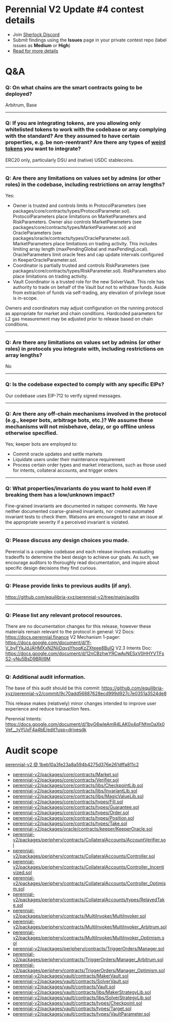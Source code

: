 # Perennial V2 Update #4 contest details

- Join [Sherlock Discord](https://discord.gg/MABEWyASkp)
- Submit findings using the **Issues** page in your private contest repo (label issues as **Medium** or **High**)
- [Read for more details](https://docs.sherlock.xyz/audits/watsons)

# Q&A

### Q: On what chains are the smart contracts going to be deployed?
Arbitrum, Base
___

### Q: If you are integrating tokens, are you allowing only whitelisted tokens to work with the codebase or any complying with the standard? Are they assumed to have certain properties, e.g. be non-reentrant? Are there any types of [weird tokens](https://github.com/d-xo/weird-erc20) you want to integrate?
ERC20 only, particularly DSU and (native) USDC stablecoins.
___

### Q: Are there any limitations on values set by admins (or other roles) in the codebase, including restrictions on array lengths?
Yes:
- Owner is trusted and controls limits in ProtocolParameters (see packages/core/contracts/types/ProtocolParameter.sol).  ProtocolParameters place limitations on MarketParameters and RiskParameters.  Owner also controls MarketParameters (see packages/core/contracts/types/MarketParameter.sol) and OracleParameters (see packages/oracle/contracts/types/OracleParameter.sol).  MarketParameters place limitations on trading activity.  This includes limiting array length (maxPendingGlobal and maxPendingLocal).  OracleParameters limit oracle fees and cap update intervals configured in KeeperOracleParameter.sol.
- Coordinator is partially trusted and controls RiskParameters (see packages/core/contracts/types/RiskParameter.sol).  RiskParameters also place limitations on trading activity.
- Vault Coordinator is a trusted role for the new SolverVault.  This role has authority to trade on behalf of the Vault but not to withdraw funds.  Aside from extraction of funds via self-trading, any elevation of privilege issue is in-scope.

Owners and coordinators may adjust configuration on the running protocol as appropriate for market and chain conditions.
Hardcoded parameters for L2 gas measurement may be adjusted prior to release based on chain conditions.
___

### Q: Are there any limitations on values set by admins (or other roles) in protocols you integrate with, including restrictions on array lengths?
No
___

### Q: Is the codebase expected to comply with any specific EIPs?
Our codebase uses EIP-712 to verify signed messages.
___

### Q: Are there any off-chain mechanisms involved in the protocol (e.g., keeper bots, arbitrage bots, etc.)? We assume these mechanisms will not misbehave, delay, or go offline unless otherwise specified.
Yes; keeper bots are employed to:
- Commit oracle updates and settle markets
- Liquidate users under their maintenance requirement
- Process certain order types and market interactions, such as those used for intents, collateral accounts, and trigger orders

___

### Q: What properties/invariants do you want to hold even if breaking them has a low/unknown impact?
Fine-grained invariants are documented in natspec comments.  We have neither documented coarse-grained invariants, nor created automated invariant tests to check them.  Watsons are encouraged to raise an issue at the appropriate severity if a perceived invariant is violated.
___

### Q: Please discuss any design choices you made.
Perennial is a complex codebase and each release involves evaluating tradeoffs to determine the best design to achieve our goals.  As such, we encourage auditors to thoroughly read documentation, and inquire about specific design decisions they find curious.
___

### Q: Please provide links to previous audits (if any).
https://github.com/equilibria-xyz/perennial-v2/tree/main/audits
___

### Q: Please list any relevant protocol resources.
There are no documentation changes for this release, however these materials remain relevant to the protocol in general:
V2 Docs: https://docs.perennial.finance
V2 Mechanism 1-pager: https://docs.google.com/document/d/1f-V_byFYkJdJAHMXxN2NiiDqysYhoqKzZXteee8BuIQ
V2.3 Intents Doc: https://docs.google.com/document/d/12nCBzhwYRCwAvNESxV0HHYVTFsS2-yNu5BsD9BRjI9M
___

### Q: Additional audit information.
The base of this audit should be this commit: https://github.com/equilibria-xyz/perennial-v2/commit/9c70add56887628ecd999d927c7e0351a3524de8

This release makes (relatively) minor changes intended to improve user experience and reduce transaction fees.

Perennial Intents: https://docs.google.com/document/d/1byG6wleAmR4LAK0x4qFNfmOaXk0Vef__tyYUxF4a4bE/edit?usp=drivesdk


# Audit scope

[perennial-v2 @ 1beb10a3fe23a8a594b4275d376e261dffa811c2](https://github.com/equilibria-xyz/perennial-v2/tree/1beb10a3fe23a8a594b4275d376e261dffa811c2)
- [perennial-v2/packages/core/contracts/Market.sol](perennial-v2/packages/core/contracts/Market.sol)
- [perennial-v2/packages/core/contracts/Verifier.sol](perennial-v2/packages/core/contracts/Verifier.sol)
- [perennial-v2/packages/core/contracts/libs/CheckpointLib.sol](perennial-v2/packages/core/contracts/libs/CheckpointLib.sol)
- [perennial-v2/packages/core/contracts/libs/InvariantLib.sol](perennial-v2/packages/core/contracts/libs/InvariantLib.sol)
- [perennial-v2/packages/core/contracts/libs/MagicValueLib.sol](perennial-v2/packages/core/contracts/libs/MagicValueLib.sol)
- [perennial-v2/packages/core/contracts/types/Fill.sol](perennial-v2/packages/core/contracts/types/Fill.sol)
- [perennial-v2/packages/core/contracts/types/Guarantee.sol](perennial-v2/packages/core/contracts/types/Guarantee.sol)
- [perennial-v2/packages/core/contracts/types/Order.sol](perennial-v2/packages/core/contracts/types/Order.sol)
- [perennial-v2/packages/core/contracts/types/Position.sol](perennial-v2/packages/core/contracts/types/Position.sol)
- [perennial-v2/packages/core/contracts/types/Take.sol](perennial-v2/packages/core/contracts/types/Take.sol)
- [perennial-v2/packages/oracle/contracts/keeper/KeeperOracle.sol](perennial-v2/packages/oracle/contracts/keeper/KeeperOracle.sol)
- [perennial-v2/packages/periphery/contracts/CollateralAccounts/AccountVerifier.sol](perennial-v2/packages/periphery/contracts/CollateralAccounts/AccountVerifier.sol)
- [perennial-v2/packages/periphery/contracts/CollateralAccounts/Controller.sol](perennial-v2/packages/periphery/contracts/CollateralAccounts/Controller.sol)
- [perennial-v2/packages/periphery/contracts/CollateralAccounts/Controller_Incentivized.sol](perennial-v2/packages/periphery/contracts/CollateralAccounts/Controller_Incentivized.sol)
- [perennial-v2/packages/periphery/contracts/CollateralAccounts/Controller_Optimism.sol](perennial-v2/packages/periphery/contracts/CollateralAccounts/Controller_Optimism.sol)
- [perennial-v2/packages/periphery/contracts/CollateralAccounts/types/RelayedTake.sol](perennial-v2/packages/periphery/contracts/CollateralAccounts/types/RelayedTake.sol)
- [perennial-v2/packages/periphery/contracts/MultiInvoker/MultiInvoker.sol](perennial-v2/packages/periphery/contracts/MultiInvoker/MultiInvoker.sol)
- [perennial-v2/packages/periphery/contracts/MultiInvoker/MultiInvoker_Arbitrum.sol](perennial-v2/packages/periphery/contracts/MultiInvoker/MultiInvoker_Arbitrum.sol)
- [perennial-v2/packages/periphery/contracts/MultiInvoker/MultiInvoker_Optimism.sol](perennial-v2/packages/periphery/contracts/MultiInvoker/MultiInvoker_Optimism.sol)
- [perennial-v2/packages/periphery/contracts/TriggerOrders/Manager.sol](perennial-v2/packages/periphery/contracts/TriggerOrders/Manager.sol)
- [perennial-v2/packages/periphery/contracts/TriggerOrders/Manager_Arbitrum.sol](perennial-v2/packages/periphery/contracts/TriggerOrders/Manager_Arbitrum.sol)
- [perennial-v2/packages/periphery/contracts/TriggerOrders/Manager_Optimism.sol](perennial-v2/packages/periphery/contracts/TriggerOrders/Manager_Optimism.sol)
- [perennial-v2/packages/vault/contracts/MakerVault.sol](perennial-v2/packages/vault/contracts/MakerVault.sol)
- [perennial-v2/packages/vault/contracts/SolverVault.sol](perennial-v2/packages/vault/contracts/SolverVault.sol)
- [perennial-v2/packages/vault/contracts/Vault.sol](perennial-v2/packages/vault/contracts/Vault.sol)
- [perennial-v2/packages/vault/contracts/libs/MakerStrategyLib.sol](perennial-v2/packages/vault/contracts/libs/MakerStrategyLib.sol)
- [perennial-v2/packages/vault/contracts/libs/SolverStrategyLib.sol](perennial-v2/packages/vault/contracts/libs/SolverStrategyLib.sol)
- [perennial-v2/packages/vault/contracts/types/Checkpoint.sol](perennial-v2/packages/vault/contracts/types/Checkpoint.sol)
- [perennial-v2/packages/vault/contracts/types/Target.sol](perennial-v2/packages/vault/contracts/types/Target.sol)
- [perennial-v2/packages/vault/contracts/types/VaultParameter.sol](perennial-v2/packages/vault/contracts/types/VaultParameter.sol)


